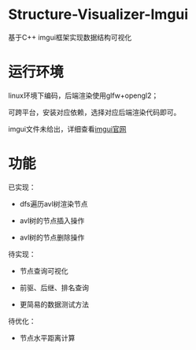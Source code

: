 # Structure-Visualizer-Imgui

基于C++ imgui框架实现数据结构可视化

# 运行环境

linux环境下编码，后端渲染使用glfw+opengl2；

可跨平台，安装对应依赖，选择对应后端渲染代码即可。

imgui文件未给出，详细查看[imgui官网](https://github.com/ocornut/imgui)

# 功能

已实现：

- dfs遍历avl树渲染节点

- avl树的节点插入操作

- avl树的节点删除操作

待实现：

- 节点查询可视化

- 前驱、后继、排名查询

- 更简易的数据测试方法

待优化：

- 节点水平距离计算
